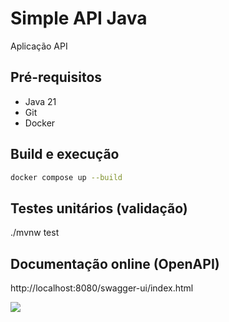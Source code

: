 # Simple API Java

Aplicação API 

## Pré-requisitos

- Java 21
- Git
- Docker

## Build e execução

```sh
docker compose up --build
```

## Testes unitários (validação)

./mvnw test


## Documentação online (OpenAPI)

http://localhost:8080/swagger-ui/index.html

![](/assets/images/swagger.png)
